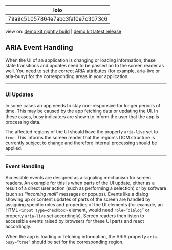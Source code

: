 <!-- loio79a9c51057864e7abc3faf0e7c3073c6 -->

| loio |
| -----|
| 79a9c51057864e7abc3faf0e7c3073c6 |

<div id="loio">

view on: [demo kit nightly build](https://sdk.openui5.org/nightly/#/topic/79a9c51057864e7abc3faf0e7c3073c6) | [demo kit latest release](https://sdk.openui5.org/topic/79a9c51057864e7abc3faf0e7c3073c6)</div>

## ARIA Event Handling

When the UI of an application is changing or loading information, these state transitions and updates need to be passed on to the screen reader as well. You need to set the correct ARIA attributes \(for example, aria-live or aria-busy\) for the corresponding areas in your application.

***

### UI Updates

In some cases an app needs to stay non-responsive for longer periods of time. This may be caused by the app fetching data or updating the UI. In these cases, busy indicators are shown to inform the user that the app is processing data.

The affected regions of the UI should have the property `aria-live` set to `true`. This informs the screen reader that the region's DOM structure is currently subject to change and therefore internal processing should be applied.

***

### Event Handling

Accessible events are designed as a signaling mechanism for screen readers. An example for this is when parts of the UI update, either as a result of a direct user action \(such as performing a selection\) or by software \(such as “*incoming mail*” messages or popups\). Events like a dialog showing up or content updates of parts of the screen are handled by assigning specific roles and properties of the UI elements \(for example, an HTML `<input type=checkbox>` element, would need <code>role=“dialog”</code> or property `aria-live` set accordingly\). Screen readers then listen to accessible events raised by browsers for these UI parts and react accordingly.

When the app is loading or fetching information, the ARIA property <code>aria-busy=“true”</code> should be set for the corresponding region.

